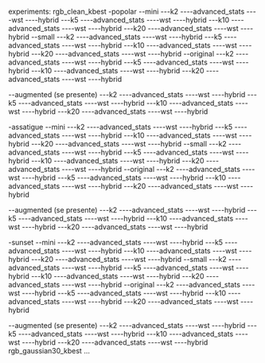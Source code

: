 experiments:
rgb_clean_kbest
-popolar
--mini
---k2
----advanced_stats
----wst
----hybrid
---k5
----advanced_stats
----wst
----hybrid
---k10
----advanced_stats
----wst
----hybrid
---k20
----advanced_stats
----wst
----hybrid
--small
---k2
----advanced_stats
----wst
----hybrid
---k5
----advanced_stats
----wst
----hybrid
---k10
----advanced_stats
----wst
----hybrid
---k20
----advanced_stats
----wst
----hybrid
--original
---k2
----advanced_stats
----wst
----hybrid
---k5
----advanced_stats
----wst
----hybrid
---k10
----advanced_stats
----wst
----hybrid
---k20
----advanced_stats
----wst
----hybrid

--augmented (se presente)
---k2
----advanced_stats
----wst
----hybrid
---k5
----advanced_stats
----wst
----hybrid
---k10
----advanced_stats
----wst
----hybrid
---k20
----advanced_stats
----wst
----hybrid

-assatigue
--mini
---k2
----advanced_stats
----wst
----hybrid
---k5
----advanced_stats
----wst
----hybrid
---k10
----advanced_stats
----wst
----hybrid
---k20
----advanced_stats
----wst
----hybrid
--small
---k2
----advanced_stats
----wst
----hybrid
---k5
----advanced_stats
----wst
----hybrid
---k10
----advanced_stats
----wst
----hybrid
---k20
----advanced_stats
----wst
----hybrid
--original
---k2
----advanced_stats
----wst
----hybrid
---k5
----advanced_stats
----wst
----hybrid
---k10
----advanced_stats
----wst
----hybrid
---k20
----advanced_stats
----wst
----hybrid

--augmented (se presente)
---k2
----advanced_stats
----wst
----hybrid
---k5
----advanced_stats
----wst
----hybrid
---k10
----advanced_stats
----wst
----hybrid
---k20
----advanced_stats
----wst
----hybrid

-sunset
--mini
---k2
----advanced_stats
----wst
----hybrid
---k5
----advanced_stats
----wst
----hybrid
---k10
----advanced_stats
----wst
----hybrid
---k20
----advanced_stats
----wst
----hybrid
--small
---k2
----advanced_stats
----wst
----hybrid
---k5
----advanced_stats
----wst
----hybrid
---k10
----advanced_stats
----wst
----hybrid
---k20
----advanced_stats
----wst
----hybrid
--original
---k2
----advanced_stats
----wst
----hybrid
---k5
----advanced_stats
----wst
----hybrid
---k10
----advanced_stats
----wst
----hybrid
---k20
----advanced_stats
----wst
----hybrid

--augmented (se presente)
---k2
----advanced_stats
----wst
----hybrid
---k5
----advanced_stats
----wst
----hybrid
---k10
----advanced_stats
----wst
----hybrid
---k20
----advanced_stats
----wst
----hybrid
rgb_gaussian30_kbest
...